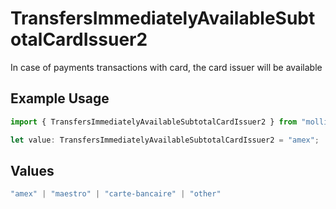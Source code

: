 # TransfersImmediatelyAvailableSubtotalCardIssuer2

In case of payments transactions with card, the card issuer will be available

## Example Usage

```typescript
import { TransfersImmediatelyAvailableSubtotalCardIssuer2 } from "mollie-api-typescript/models/operations";

let value: TransfersImmediatelyAvailableSubtotalCardIssuer2 = "amex";
```

## Values

```typescript
"amex" | "maestro" | "carte-bancaire" | "other"
```